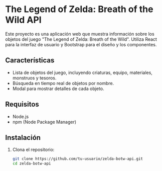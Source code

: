 # The Legend of Zelda: Breath of the Wild API

Este proyecto es una aplicación web que muestra información sobre los objetos del juego "The Legend of Zelda: Breath of the Wild". Utiliza React para la interfaz de usuario y Bootstrap para el diseño y los componentes.

## Características

- Lista de objetos del juego, incluyendo criaturas, equipo, materiales, monstruos y tesoros.
- Búsqueda en tiempo real de objetos por nombre.
- Modal para mostrar detalles de cada objeto.

## Requisitos

- Node.js
- npm (Node Package Manager)

## Instalación

1. Clona el repositorio:

   ```bash
   git clone https://github.com/tu-usuario/zelda-botw-api.git
   cd zelda-botw-api
